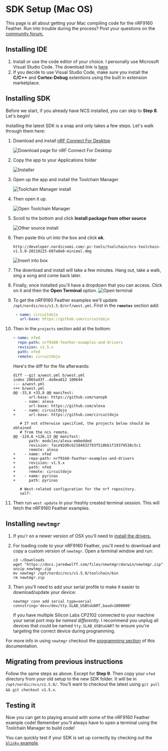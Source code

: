 # SDK Setup (Mac OS)

This page is all about getting your Mac compiling code for the nRF9160 Feather. Run into trouble during the process? Post your questions on the [community forum.](https://community.jaredwolff.com)

## Installing IDE
1. Install or use the code editor of your choice. I personally use Microsoft Visual Studio Code. The download link is [here](https://code.visualstudio.com/docs/?dv=osx)
1. If you decide to use Visual Studio Code, make sure you install the **C/C++** and **Cortex-Debug** extentions using the built in extension marketplace.

## Installing SDK

Before we start, if you already have NCS installed, you can skip to **Step 8**. Let's begin!

Installing the latest SDK is a snap and only takes a few steps. Let's walk through them here:

1. Download and install [nRF Connect For Desktop](https://www.nordicsemi.com/Software-and-tools/Development-Tools/nRF-Connect-for-desktop/Download#infotabs)
   
   ![Download page for nRF Connect For Desktop](img/sdk-setup-mac/nrf-connect-desktop-download.png)

2. Copy the app to your Applications folder

   ![Installer](img/sdk-setup-mac/copy-to-appliations.png)

3. Open up the app and install the Toolchain Manager

   ![Toolchain Manager install](img/sdk-setup-mac/toolchain-manager.png)

4. Then open it up.

   ![Open Toolchain Manager](img/sdk-setup-mac/open-toolchain-manager.png)

5. Scroll to the bottom and click **Install package from other source**

   ![Other source install](img/sdk-setup-mac/other-source-install.png)

6. Then paste this url into the box and click **ok**.

   ```
   http://developer.nordicsemi.com/.pc-tools/toolchain/ncs-toolchain-v1.5.0-20210225-607a0e0-minimal.dmg
   ```

   ![Insert into box](img/sdk-setup-mac/path-to-sdk-toolchain.png)

7. The download and install will take a few minutes. Hang out, take a walk, sing a song and come back later.
8. Finally, once installed you'll have a dropdown that you can access. Click on it and then the **Open Terminal** option.
   ![Open terminal](img/sdk-setup-mac/open-terminal.png)

9. To get the nRF9160 Feather examples we'll update `/opt/nordic/ncs/v1.5.0/nrf/west.yml`. First in the **`remotes`** section add:

   ```yaml
    - name: circuitdojo
      url-base: https://github.com/circuitdojo
   ```

10. Then in the `projects` section add at the bottom:

    ```yaml
    - name: nfed
      repo-path: nrf9160-feather-examples-and-drivers
      revision: v1.5.x
      path: nfed
      remote: circuitdojo
    ```
    
    Here's the diff for the file afterwards:

    ```
    diff --git a/west.yml b/west.yml
    index 2065ad3f..de8ea812 100644
    --- a/west.yml
    +++ b/west.yml
    @@ -33,6 +33,8 @@ manifest:
           url-base: https://github.com/nanopb
         - name: alexa
           url-base: https://github.com/alexa
    +    - name: circuitdojo
    +      url-base: https://github.com/circuitdojo
     
       # If not otherwise specified, the projects below should be obtained
       # from the ncs remote.
    @@ -124,6 +126,13 @@ manifest:
           path: modules/alexa-embedded
           revision: face92d8c62184832793f518bb1f19379538c5c1
           remote: alexa
    +    - name: nfed
    +      repo-path: nrf9160-feather-examples-and-drivers
    +      revision: v1.5.x
    +      path: nfed
    +      remote: circuitdojo
    +    - name: pyrinas
    +      path: pyrinas
     
       # West-related configuration for the nrf repository.
       self:

11. Then run `west update` in your freshly created terminal session. This will fetch the nRF9160 Feather examples.

## Installing `newtmgr`

1. If you'r on a newer version of OSX you'll need to [install the drivers.](https://www.silabs.com/products/development-tools/software/usb-to-uart-bridge-vcp-drivers)

2. For loading code to your nRF9160 Feather, you'll need to download and copy a custom version of `newtmgr`. Open a terminal window and run:

   ```
   cd ~/Downloads
   wget "https://docs.jaredwolff.com/files/newtmgr/darwin/newtmgr.zip"
   unzip newtmgr.zip
   mv newtmgr /opt/nordic/ncs/v1.5.0/toolchain/bin
   rm newtmgr.zip
   ```

3. Then you'll need to add your serial profile to make it easier to download/update your device:
   ```
   newtmgr conn add serial type=serial connstring='dev=/dev/tty.SLAB_USBtoUART,baud=1000000'
   ```
   If you have multiple Silicon Labs CP2102 connected to your machine your serial port *may be named differently*. I recommend you unplug all devices that could be named `tty.SLAB_USBtoUART` to ensure you're targeting the correct device during programming.

For more info in using `newtmgr` checkout the [programming section](nrf9160-programming-and-debugging.md#booloader-use) of this documentation.

## Migrating from previous instructions

Follow the same steps as above. Except for **Step 9**.  Then copy your `nfed` directory from your old setup to the new SDK folder. It will be in `/opt/nordic/ncs/v1.5.0/`. You'll want to checkout the latest using `git pull && git checkout v1.5.x`. 

## Testing it

Now you can get to playing around with some of the nRF9160 Feather example code! Remember you'll always have to open a terminal using the Toolchain Manager to build code!

You can quickly test if your SDK is set up correctly by checking out the [`blinky` example](nrf9160-blinky-sample.md).